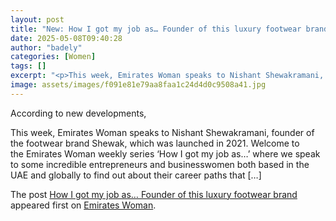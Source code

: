 ```yaml
---
layout: post
title: "New: How I got my job as… Founder of this luxury footwear brand"
date: 2025-05-08T09:40:28
author: "badely"
categories: [Women]
tags: []
excerpt: "<p>This week, Emirates Woman speaks to Nishant Shewakramani, founder of the footwear brand Shewak, which was launched in 2021. Welcome to the Emirates"
image: assets/images/f091e81e79aa8faa1c24d4d0c9508a41.jpg
---
```


According to new developments, <p>This week, Emirates Woman speaks to Nishant Shewakramani, founder of the footwear brand Shewak, which was launched in 2021. Welcome to the Emirates Woman weekly series ‘How I got my job as…’ where we speak to some incredible entrepreneurs and businesswomen both based in the UAE and globally to find out about their career paths that [&#8230;]</p>
<p>The post <a href="https://emirateswoman.com/how-i-got-my-job-as-founder-of-this-luxury-footwear-brand/" rel="nofollow">How I got my job as&#8230; Founder of this luxury footwear brand</a> appeared first on <a href="https://emirateswoman.com" rel="nofollow">Emirates Woman</a>.</p>

